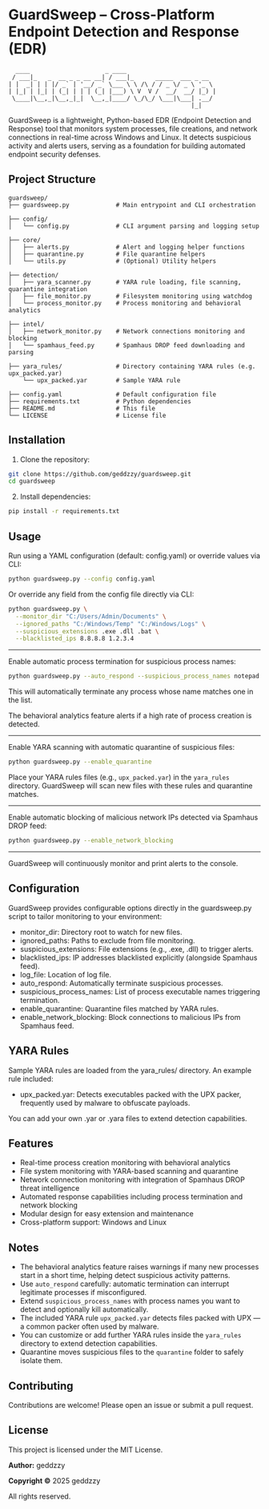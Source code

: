 # GuardSweep – Cross-Platform Endpoint Detection and Response (EDR)

```
  ____                     _ ____
 / ___|_   _  __ _ _ __ __| / ___|_      _____  ___ _ __
| |  _| | | |/ _` | '__/ _` \___ \ \ /\ / / _ \/ _ \ '_ \
| |_| | |_| | (_| | | | (_| |___) \ V  V /  __/  __/ |_) |
 \____|\__,_|\__,_|_|  \__,_|____/ \_/\_/ \___|\___| .__/
                                                   |_|
```

GuardSweep is a lightweight, Python-based EDR (Endpoint Detection and Response) tool that monitors system processes, file creations, and network connections in real-time across Windows and Linux. It detects suspicious activity and alerts users, serving as a foundation for building automated endpoint security defenses.

## Project Structure

```
guardsweep/
├── guardsweep.py             # Main entrypoint and CLI orchestration

├── config/
│   └── config.py             # CLI argument parsing and logging setup

├── core/
│   ├── alerts.py             # Alert and logging helper functions
│   ├── quarantine.py         # File quarantine helpers
│   └── utils.py              # (Optional) Utility helpers

├── detection/
│   ├── yara_scanner.py       # YARA rule loading, file scanning, quarantine integration
│   ├── file_monitor.py       # Filesystem monitoring using watchdog
│   └── process_monitor.py    # Process monitoring and behavioral analytics

├── intel/
│   ├── network_monitor.py    # Network connections monitoring and blocking
│   └── spamhaus_feed.py      # Spamhaus DROP feed downloading and parsing

├── yara_rules/               # Directory containing YARA rules (e.g. upx_packed.yar)
    └── upx_packed.yar        # Sample YARA rule

├── config.yaml               # Default configuration file
├── requirements.txt          # Python dependencies
├── README.md                 # This file
└── LICENSE                   # License file
```

## Installation

1. Clone the repository:

```bash
git clone https://github.com/geddzzy/guardsweep.git
cd guardsweep
```

2. Install dependencies:

```bash
pip install -r requirements.txt
```

## Usage

Run using a YAML configuration (default: config.yaml) or override values via CLI:

```bash
python guardsweep.py --config config.yaml
```

Or override any field from the config file directly via CLI:

```bash
python guardsweep.py \
  --monitor_dir "C:/Users/Admin/Documents" \
  --ignored_paths "C:/Windows/Temp" "C:/Windows/Logs" \
  --suspicious_extensions .exe .dll .bat \
  --blacklisted_ips 8.8.8.8 1.2.3.4
```

---

Enable automatic process termination for suspicious process names:

```bash
python guardsweep.py --auto_respond --suspicious_process_names notepad.exe cmd.exe
```

This will automatically terminate any process whose name matches one in the list.

The behavioral analytics feature alerts if a high rate of process creation is detected.

---

Enable YARA scanning with automatic quarantine of suspicious files:

```bash
python guardsweep.py --enable_quarantine
```

Place your YARA rules files (e.g., `upx_packed.yar`) in the `yara_rules` directory. GuardSweep will scan new files with these rules and quarantine matches.

---

Enable automatic blocking of malicious network IPs detected via Spamhaus DROP feed:

```bash
python guardsweep.py --enable_network_blocking
```

---

GuardSweep will continuously monitor and print alerts to the console.

## Configuration

GuardSweep provides configurable options directly in the guardsweep.py script to tailor monitoring to your environment:

- monitor_dir: Directory root to watch for new files.
- ignored_paths: Paths to exclude from file monitoring.
- suspicious_extensions: File extensions (e.g., .exe, .dll) to trigger alerts.
- blacklisted_ips: IP addresses blacklisted explicitly (alongside Spamhaus feed).
- log_file: Location of log file.
- auto_respond: Automatically terminate suspicious processes.
- suspicious_process_names: List of process executable names triggering termination.
- enable_quarantine: Quarantine files matched by YARA rules.
- enable_network_blocking: Block connections to malicious IPs from Spamhaus feed.

## YARA Rules

Sample YARA rules are loaded from the yara_rules/ directory. An example rule included:

- upx_packed.yar: Detects executables packed with the UPX packer, frequently used by malware to obfuscate payloads.

You can add your own .yar or .yara files to extend detection capabilities.

## Features

- Real-time process creation monitoring with behavioral analytics
- File system monitoring with YARA-based scanning and quarantine
- Network connection monitoring with integration of Spamhaus DROP threat intelligence
- Automated response capabilities including process termination and network blocking
- Modular design for easy extension and maintenance
- Cross-platform support: Windows and Linux

## Notes

- The behavioral analytics feature raises warnings if many new processes start in a short time, helping detect suspicious activity patterns.
- Use `auto_respond` carefully: automatic termination can interrupt legitimate processes if misconfigured.
- Extend `suspicious_process_names` with process names you want to detect and optionally kill automatically.
- The included YARA rule `upx_packed.yar` detects files packed with UPX — a common packer often used by malware.  
- You can customize or add further YARA rules inside the `yara_rules` directory to extend detection capabilities.  
- Quarantine moves suspicious files to the `quarantine` folder to safely isolate them.

## Contributing

Contributions are welcome! Please open an issue or submit a pull request.

## License

This project is licensed under the MIT License.

**Author:** geddzzy

**Copyright ©** 2025 geddzzy

All rights reserved.
